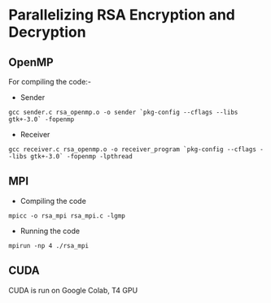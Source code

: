 # Parallelizing RSA Encryption and Decryption

## OpenMP
For compiling the code:-

- Sender
```
gcc sender.c rsa_openmp.o -o sender `pkg-config --cflags --libs gtk+-3.0` -fopenmp
```

- Receiver
```
gcc receiver.c rsa_openmp.o -o receiver_program `pkg-config --cflags --libs gtk+-3.0` -fopenmp -lpthread
```

## MPI

- Compiling the code
```
mpicc -o rsa_mpi rsa_mpi.c -lgmp
```

- Running the code
```
mpirun -np 4 ./rsa_mpi
```

## CUDA
CUDA is run on Google Colab, T4 GPU
